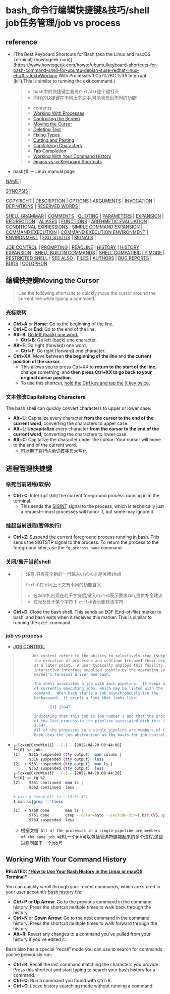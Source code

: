 # bash_命令行编辑快捷键&技巧/shell job任务管理/job vs process

## reference

- [The Best Keyboard Shortcuts for Bash (aka the Linux and macOS Terminal) (howtogeek.com)](https://www.howtogeek.com/howto/ubuntu/keyboard-shortcuts-for-bash-command-shell-for-ubuntu-debian-suse-redhat-linux-etc/#:~:text=Working With Processes 1 Ctrl%2BC %3A Interrupt (kill),This is similar to running the exit command.)

  > - bash中的快捷键主要有`Ctrl/Alt`连个键打头
  > - 同样的快捷键在不同上下文中,可能表现出不同的功能!

  > - contents
  > - [Working With Processes](chrome-extension://afoibpobokebhgfnknfndkgemglggomo/popup.html#post-181)
  > - [Controlling the Screen](chrome-extension://afoibpobokebhgfnknfndkgemglggomo/popup.html#h5o-12)
  > - [Moving the Cursor](chrome-extension://afoibpobokebhgfnknfndkgemglggomo/popup.html#h5o-13)
  > - [Deleting Text](chrome-extension://afoibpobokebhgfnknfndkgemglggomo/popup.html#h5o-14)
  > - [Fixing Typos](chrome-extension://afoibpobokebhgfnknfndkgemglggomo/popup.html#h5o-15)
  > - [Cutting and Pasting](chrome-extension://afoibpobokebhgfnknfndkgemglggomo/popup.html#h5o-16)
  > - [Capitalizing Characters](chrome-extension://afoibpobokebhgfnknfndkgemglggomo/popup.html#h5o-17)
  > - [Tab Completion](chrome-extension://afoibpobokebhgfnknfndkgemglggomo/popup.html#h5o-18)
  > - [Working With Your Command History](chrome-extension://afoibpobokebhgfnknfndkgemglggomo/popup.html#h5o-19)
  > - [emacs vs. vi Keyboard Shortcuts](chrome-extension://afoibpobokebhgfnknfndkgemglggomo/popup.html#h5o-20)

-  bash(1) — Linux manual page

  [NAME](https://man7.org/linux/man-pages/man1/bash.1.html#NAME) |

   [SYNOPSIS](https://man7.org/linux/man-pages/man1/bash.1.html#SYNOPSIS) |

   [COPYRIGHT](https://man7.org/linux/man-pages/man1/bash.1.html#COPYRIGHT) | [DESCRIPTION](https://man7.org/linux/man-pages/man1/bash.1.html#DESCRIPTION) | [OPTIONS](https://man7.org/linux/man-pages/man1/bash.1.html#OPTIONS) | [ARGUMENTS](https://man7.org/linux/man-pages/man1/bash.1.html#ARGUMENTS) | [INVOCATION](https://man7.org/linux/man-pages/man1/bash.1.html#INVOCATION) | [DEFINITIONS](https://man7.org/linux/man-pages/man1/bash.1.html#DEFINITIONS) | [RESERVED WORDS](https://man7.org/linux/man-pages/man1/bash.1.html#RESERVED_WORDS) | 

  [SHELL GRAMMAR](https://man7.org/linux/man-pages/man1/bash.1.html#SHELL_GRAMMAR) | [COMMENTS](https://man7.org/linux/man-pages/man1/bash.1.html#COMMENTS) | [QUOTING](https://man7.org/linux/man-pages/man1/bash.1.html#QUOTING) | [PARAMETERS](https://man7.org/linux/man-pages/man1/bash.1.html#PARAMETERS) | [EXPANSION](https://man7.org/linux/man-pages/man1/bash.1.html#EXPANSION) | [REDIRECTION](https://man7.org/linux/man-pages/man1/bash.1.html#REDIRECTION) | [ALIASES](https://man7.org/linux/man-pages/man1/bash.1.html#ALIASES) | [FUNCTIONS](https://man7.org/linux/man-pages/man1/bash.1.html#FUNCTIONS) | [ARITHMETIC EVALUATION](https://man7.org/linux/man-pages/man1/bash.1.html#ARITHMETIC_EVALUATION) | [CONDITIONAL EXPRESSIONS](https://man7.org/linux/man-pages/man1/bash.1.html#CONDITIONAL_EXPRESSIONS) | [SIMPLE COMMAND EXPANSION](https://man7.org/linux/man-pages/man1/bash.1.html#SIMPLE_COMMAND_EXPANSION) | [COMMAND EXECUTION](https://man7.org/linux/man-pages/man1/bash.1.html#COMMAND_EXECUTION) | [COMMAND EXECUTION ENVIRONMENT](https://man7.org/linux/man-pages/man1/bash.1.html#COMMAND_EXECUTION_ENVIRONMENT) | [ENVIRONMENT](https://man7.org/linux/man-pages/man1/bash.1.html#ENVIRONMENT) | [EXIT STATUS](https://man7.org/linux/man-pages/man1/bash.1.html#EXIT_STATUS) | [SIGNALS](https://man7.org/linux/man-pages/man1/bash.1.html#SIGNALS) |

   [JOB CONTROL](https://man7.org/linux/man-pages/man1/bash.1.html#JOB_CONTROL) | [PROMPTING](https://man7.org/linux/man-pages/man1/bash.1.html#PROMPTING) | [READLINE](https://man7.org/linux/man-pages/man1/bash.1.html#READLINE) | [HISTORY](https://man7.org/linux/man-pages/man1/bash.1.html#HISTORY) | [HISTORY EXPANSION](https://man7.org/linux/man-pages/man1/bash.1.html#HISTORY_EXPANSION) | [SHELL BUILTIN COMMANDS](https://man7.org/linux/man-pages/man1/bash.1.html#SHELL_BUILTIN_COMMANDS) | [SHELL COMPATIBILITY MODE](https://man7.org/linux/man-pages/man1/bash.1.html#SHELL_COMPATIBILITY_MODE) | [RESTRICTED SHELL](https://man7.org/linux/man-pages/man1/bash.1.html#RESTRICTED_SHELL) | [SEE ALSO](https://man7.org/linux/man-pages/man1/bash.1.html#SEE_ALSO) | [FILES](https://man7.org/linux/man-pages/man1/bash.1.html#FILES) | [AUTHORS](https://man7.org/linux/man-pages/man1/bash.1.html#AUTHORS) | [BUG REPORTS](https://man7.org/linux/man-pages/man1/bash.1.html#BUG_REPORTS) | [BUGS](https://man7.org/linux/man-pages/man1/bash.1.html#BUGS) | [COLOPHON](https://man7.org/linux/man-pages/man1/bash.1.html#COLOPHON)

## 编辑快捷键Moving the Cursor

> Use the following shortcuts to quickly move the cursor around the current line while typing a command.

### 光标跳转

- **Ctrl+A** or **Home**: Go to the beginning of the line.
- **Ctrl+E** or **End**: Go to the end of the line.
- **Alt+B**: <u>Go left (back) one word.</u>
  - **Ctrl+B**: Go left (back) one character.
- **Alt+F**: Go right (forward) one word.
  - **Ctrl+F**: Go right (forward) one character.
- **Ctrl+XX**: Move between **the beginning of the lin**e and **the current position of the cursor.** 
  - This allows you to press Ctrl+XX to **return to the start of the line**, change something, and **then press Ctrl+XX to go back to your original cursor position**. 
  - To use this shortcut, <u>hold the Ctrl key and tap the X key twice.</u>

### 文本修改Capitalizing Characters

The bash shell can quickly convert characters to upper or lower case:

- **Alt+U**: Capitalize every character **from the cursor to the end of the current word**, converting the characters to upper case.
- **Alt+L**: **Uncapitalize** every character **from the cursor to the end of the current word**, converting the characters to lower case.
- **Alt+C**: Capitalize the character under the cursor. Your cursor will move to the end of the current word.
  - 可以用于将行内单词首字母大写化

## 进程管理快捷键

### 杀死当前进程(软杀)

- **Ctrl+C**: Interrupt (kill) the current foreground process running in in the terminal. 
  - This sends the [SIGINT](https://www.cloudsavvyit.com/11072/linux-signals-hacks-definition-and-more/) signal to the process, which is technically just a request—most processes will honor it, but some may ignore it.

### 挂起当前进程(暂停执行)

- **Ctrl+Z**: Suspend the current foreground process running in bash. This sends the SIGTSTP signal to the process. To return the process to the foreground later, use the `fg process_name` command.

### 关闭/离开当前shell

- > 注意,只有在全新的一行输入`Ctrl+D`才是关闭shell
  >
  > `Ctrl+D`在不同上下文有不同的功能含义
  >
  > - 在zsh中,出现在若干字符后,键入`Ctrl+D`表示要求zsh,提供补全建议
  > - 在光标处于某个字符下,`ctrl+D`表示删除该字符

- **Ctrl+D**: Close the bash shell. This sends an EOF (End-of-file) marker to bash, and bash exits when it receives this marker. This is similar to running the `exit `command.

  

### job vs process

-  [JOB CONTROL](https://man7.org/linux/man-pages/man1/bash.1.html#JOB_CONTROL)

> ```bash
>       Job control refers to the ability to selectively stop (suspend)
>        the execution of processes and continue (resume) their execution
>        at a later point.  A user typically employs this facility via an
>        interactive interface supplied jointly by the operating system
>        kernel's terminal driver and bash.
> 
>        The shell associates a job with each pipeline.  It keeps a table
>        of currently executing jobs, which may be listed with the jobs
>        command.  When bash starts a job asynchronously (in the
>        background), it prints a line that looks like:
> 
>               [1] 25647
> 
>        indicating that this job is job number 1 and that the process ID
>        of the last process in the pipeline associated with this job is
>        25647. 
>        All of the processes in a single pipeline are members of the same job.  
>        Bash uses the job abstraction as the basis for job control.
> ```

- ```bash
  ┌─[cxxu@CxxuWin11] - [~] - [2022-04-20 08:44:08]
  └─[0] <> jobs
  [1]  - 9315 suspended (tty output)  man column |
         9316 suspended (tty output)  less
  [2]  + 9361 suspended (tty output)  man ls |
         9362 suspended (tty output)  less
  ┌─[cxxu@CxxuWin11] - [~] - [2022-04-20 08:44:26]
  └─[0] <> fg %2
  [2]  - 9361 continued  man ls |
         9362 continued  less
         
  # cxxu @ CxxuWin11 in ~ [8:51:47]
  $ man ls|grep 'r'|less
  
  [1]  + 9760 done       man ls |
         9761 done       grep --color=auto --exclude-dir={.bzr,CVS,.git,.hg,.svn,.idea,.tox} 'r' |
         9763 suspended  less
  ```

  - 根据文档` All of the processes in a single pipeline are members of the same job.`可知,一个job可以包括管道符链接起来的多个进程,这些进程同属于一个job号



## Working With Your Command History

**RELATED:** [***How to Use Your Bash History in the Linux or macOS Terminal\***](https://www.howtogeek.com/howto/44997/how-to-use-bash-history-to-improve-your-command-line-productivity/)

You can quickly scroll through your recent commands, which are stored in your user account’s [bash history](https://www.howtogeek.com/howto/44997/how-to-use-bash-history-to-improve-your-command-line-productivity/) file:

- **Ctrl+P** or **Up Arrow**: Go to the previous command in the command history. Press the shortcut multiple times to walk back through the history.
- **Ctrl+N** or **Down Arrow**: Go to the next command in the command history. Press the shortcut multiple times to walk forward through the history.
- **Alt+R**: Revert any changes to a command you’ve pulled from your history if you’ve edited it.

Bash also has a special “recall” mode you can use to search for commands you’ve previously run:

- **Ctrl+R**: Recall the last command matching the characters you provide. Press this shortcut and start typing to search your bash history for a command.
- **Ctrl+O**: Run a command you found with Ctrl+R.
- **Ctrl+G**: Leave history searching mode without running a command.